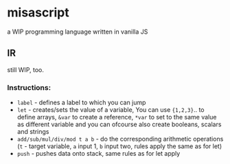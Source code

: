 # misascript
a WIP programming language written in vanilla JS
## IR
still WIP, too. 
### Instructions:
- `label` - defines a label to which you can jump
- `let` - creates/sets the value of a variable, You can use `{1,2,3}`.. to define arrays,
`&var` to create a reference, `*var` to set to the same value as different variable and you can ofcourse also create booleans, scalars and strings
- `add/sub/mul/div/mod t a b` - do the corresponding arithmetic operations (`t` - target variable, `a` input 1, `b` input two, rules apply the same as for let)
- `push` - pushes data onto stack, same rules as for let apply
